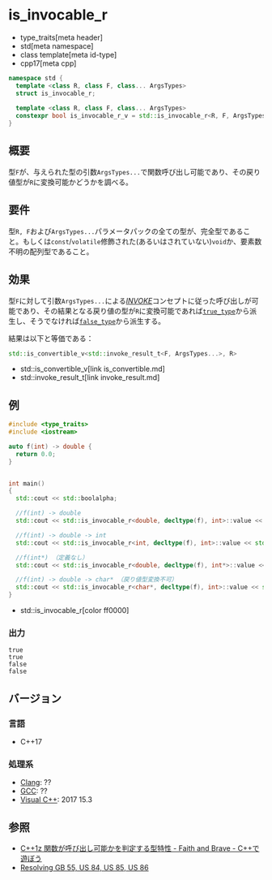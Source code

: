 # is_invocable_r
* type_traits[meta header]
* std[meta namespace]
* class template[meta id-type]
* cpp17[meta cpp]

```cpp
namespace std {
  template <class R, class F, class... ArgsTypes>
  struct is_invocable_r;
  
  template <class R, class F, class... ArgsTypes>
  constexpr bool is_invocable_r_v = std::is_invocable_r<R, F, ArgsTypes...>::value;
}
```

## 概要
型`F`が、与えられた型の引数`ArgsTypes...`で関数呼び出し可能であり、その戻り値型が`R`に変換可能かどうかを調べる。


## 要件
型`R, F`および`ArgsTypes...`パラメータパックの全ての型が、完全型であること。もしくは`const`/`volatile`修飾された(あるいはされていない)`void`か、要素数不明の配列型であること。


## 効果
型`F`に対して引数`ArgsTypes...`による[*INVOKE*](/reference/concepts/Invoke.md)コンセプトに従った呼び出しが可能であり、その結果となる戻り値の型が`R`に変換可能であれば[`true_type`](true_type.md)から派生し、そうでなければ[`false_type`](false_type.md)から派生する。

結果は以下と等価である：

```cpp
std::is_convertible_v<std::invoke_result_t<F, ArgsTypes...>, R>
```
* std::is_convertible_v[link is_convertible.md]
* std::invoke_result_t[link invoke_result.md]


## 例

```cpp example
#include <type_traits>
#include <iostream>

auto f(int) -> double {
  return 0.0;
}


int main()
{
  std::cout << std::boolalpha;

  //f(int) -> double
  std::cout << std::is_invocable_r<double, decltype(f), int>::value << std::endl;

  //f(int) -> double -> int
  std::cout << std::is_invocable_r<int, decltype(f), int>::value << std::endl;

  //f(int*) （定義なし）
  std::cout << std::is_invocable_r<double, decltype(f), int*>::value << std::endl;

  //f(int) -> double -> char* （戻り値型変換不可）
  std::cout << std::is_invocable_r<char*, decltype(f), int>::value << std::endl;
}
```
* std::is_invocable_r[color ff0000]

### 出力
```
true
true
false
false
```

## バージョン
### 言語
- C++17

### 処理系
- [Clang](/implementation.md#clang): ??
- [GCC](/implementation.md#gcc): ??
- [Visual C++](/implementation.md#visual_cpp): 2017 15.3

## 参照
- [C++1z 関数が呼び出し可能かを判定する型特性 - Faith and Brave - C++で遊ぼう](https://faithandbrave.hateblo.jp/entry/2016/05/13/183857)
- [Resolving GB 55, US 84, US 85, US 86](http://www.open-std.org/jtc1/sc22/wg21/docs/papers/2017/p0604r0.html)
